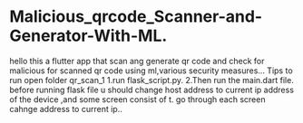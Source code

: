 # Malicious_qrcode_Scanner-and-Generator-With-ML.
hello this a flutter app that scan ang generate qr code and check for malicious for scanned qr code using ml,various security measures...
Tips to run
open folder qr_scan_1
1.run flask_script.py.
2.Then run the main.dart file.
before running flask file u should change host address to current ip address of the device ,and some screen consist of t.
go through each screen cahnge address to current ip..
